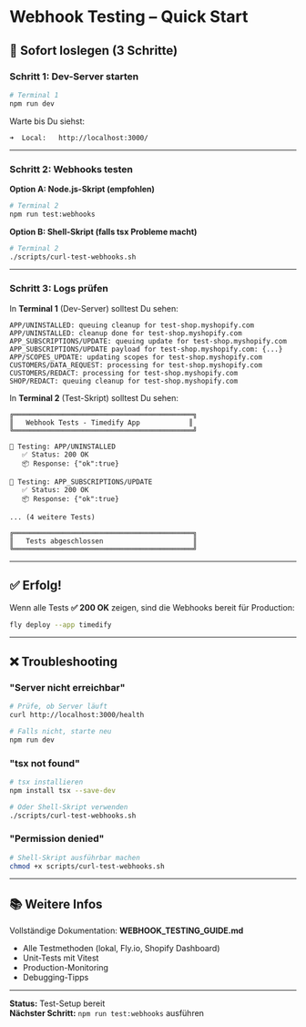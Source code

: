 # Webhook Testing – Quick Start

## 🚀 Sofort loslegen (3 Schritte)

### Schritt 1: Dev-Server starten

```bash
# Terminal 1
npm run dev
```

Warte bis Du siehst:
```
➜  Local:   http://localhost:3000/
```

---

### Schritt 2: Webhooks testen

**Option A: Node.js-Skript (empfohlen)**

```bash
# Terminal 2
npm run test:webhooks
```

**Option B: Shell-Skript (falls tsx Probleme macht)**

```bash
# Terminal 2
./scripts/curl-test-webhooks.sh
```

---

### Schritt 3: Logs prüfen

In **Terminal 1** (Dev-Server) solltest Du sehen:

```
APP/UNINSTALLED: queuing cleanup for test-shop.myshopify.com
APP/UNINSTALLED: cleanup done for test-shop.myshopify.com
APP_SUBSCRIPTIONS/UPDATE: queuing update for test-shop.myshopify.com
APP_SUBSCRIPTIONS/UPDATE payload for test-shop.myshopify.com: {...}
APP/SCOPES_UPDATE: updating scopes for test-shop.myshopify.com
CUSTOMERS/DATA_REQUEST: processing for test-shop.myshopify.com
CUSTOMERS/REDACT: processing for test-shop.myshopify.com
SHOP/REDACT: queuing cleanup for test-shop.myshopify.com
```

In **Terminal 2** (Test-Skript) solltest Du sehen:

```
╔════════════════════════════════════════════╗
║   Webhook Tests - Timedify App            ║
╚════════════════════════════════════════════╝

🧪 Testing: APP/UNINSTALLED
   ✅ Status: 200 OK
   📦 Response: {"ok":true}

🧪 Testing: APP_SUBSCRIPTIONS/UPDATE
   ✅ Status: 200 OK
   📦 Response: {"ok":true}

... (4 weitere Tests)

╔════════════════════════════════════════════╗
║   Tests abgeschlossen                      ║
╚════════════════════════════════════════════╝
```

---

## ✅ Erfolg!

Wenn alle Tests **✅ 200 OK** zeigen, sind die Webhooks bereit für Production:

```bash
fly deploy --app timedify
```

---

## ❌ Troubleshooting

### "Server nicht erreichbar"

```bash
# Prüfe, ob Server läuft
curl http://localhost:3000/health

# Falls nicht, starte neu
npm run dev
```

### "tsx not found"

```bash
# tsx installieren
npm install tsx --save-dev

# Oder Shell-Skript verwenden
./scripts/curl-test-webhooks.sh
```

### "Permission denied"

```bash
# Shell-Skript ausführbar machen
chmod +x scripts/curl-test-webhooks.sh
```

---

## 📚 Weitere Infos

Vollständige Dokumentation: **WEBHOOK_TESTING_GUIDE.md**

- Alle Testmethoden (lokal, Fly.io, Shopify Dashboard)
- Unit-Tests mit Vitest
- Production-Monitoring
- Debugging-Tipps

---

**Status:** Test-Setup bereit  
**Nächster Schritt:** `npm run test:webhooks` ausführen

